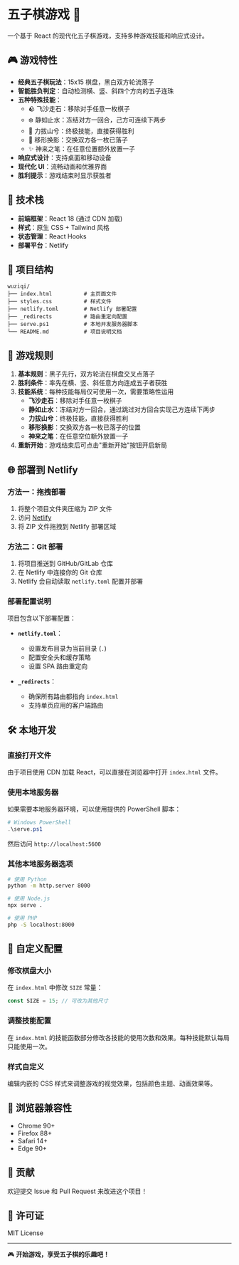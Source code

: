 # 五子棋游戏 🎯

一个基于 React 的现代化五子棋游戏，支持多种游戏技能和响应式设计。

## 🎮 游戏特性

- **经典五子棋玩法**：15x15 棋盘，黑白双方轮流落子
- **智能胜负判定**：自动检测横、竖、斜四个方向的五子连珠
- **五种特殊技能**：
  - 🪨 飞沙走石：移除对手任意一枚棋子
  - ❄️ 静如止水：冻结对方一回合，己方可连续下两步
  - 💪 力拔山兮：终极技能，直接获得胜利
  - 🔄 移形换影：交换双方各一枚已落子
  - ✨ 神来之笔：在任意位置额外放置一子
- **响应式设计**：支持桌面和移动设备
- **现代化 UI**：流畅动画和优雅界面
- **胜利提示**：游戏结束时显示获胜者

## 🚀 技术栈

- **前端框架**：React 18 (通过 CDN 加载)
- **样式**：原生 CSS + Tailwind 风格
- **状态管理**：React Hooks
- **部署平台**：Netlify

## 📁 项目结构

```
wuziqi/
├── index.html          # 主页面文件
├── styles.css          # 样式文件
├── netlify.toml        # Netlify 部署配置
├── _redirects          # 路由重定向配置
├── serve.ps1           # 本地开发服务器脚本
└── README.md           # 项目说明文档
```

## 🎯 游戏规则

1. **基本规则**：黑子先行，双方轮流在棋盘交叉点落子
2. **胜利条件**：率先在横、竖、斜任意方向连成五子者获胜
3. **技能系统**：每种技能每局仅可使用一次，需要策略性运用
   - **飞沙走石**：移除对手任意一枚棋子
   - **静如止水**：冻结对方一回合，通过跳过对方回合实现己方连续下两步
   - **力拔山兮**：终极技能，直接获得胜利
   - **移形换影**：交换双方各一枚已落子的位置
   - **神来之笔**：在任意空位额外放置一子
4. **重新开始**：游戏结束后可点击"重新开始"按钮开启新局

## 🌐 部署到 Netlify

### 方法一：拖拽部署
1. 将整个项目文件夹压缩为 ZIP 文件
2. 访问 [Netlify](https://netlify.com)
3. 将 ZIP 文件拖拽到 Netlify 部署区域

### 方法二：Git 部署
1. 将项目推送到 GitHub/GitLab 仓库
2. 在 Netlify 中连接你的 Git 仓库
3. Netlify 会自动读取 `netlify.toml` 配置并部署

### 部署配置说明

项目包含以下部署配置：

- **`netlify.toml`**：
  - 设置发布目录为当前目录 (`.`)
  - 配置安全头和缓存策略
  - 设置 SPA 路由重定向

- **`_redirects`**：
  - 确保所有路由都指向 `index.html`
  - 支持单页应用的客户端路由

## 🛠️ 本地开发

### 直接打开文件
由于项目使用 CDN 加载 React，可以直接在浏览器中打开 `index.html` 文件。

### 使用本地服务器
如果需要本地服务器环境，可以使用提供的 PowerShell 脚本：

```powershell
# Windows PowerShell
.\serve.ps1
```

然后访问 `http://localhost:5600`

### 其他本地服务器选项
```bash
# 使用 Python
python -m http.server 8000

# 使用 Node.js
npx serve .

# 使用 PHP
php -S localhost:8000
```

## 🎨 自定义配置

### 修改棋盘大小
在 `index.html` 中修改 `SIZE` 常量：
```javascript
const SIZE = 15; // 可改为其他尺寸
```

### 调整技能配置
在 `index.html` 的技能函数部分修改各技能的使用次数和效果。每种技能默认每局只能使用一次。

### 样式自定义
编辑内嵌的 CSS 样式来调整游戏的视觉效果，包括颜色主题、动画效果等。

## 📱 浏览器兼容性

- Chrome 90+
- Firefox 88+
- Safari 14+
- Edge 90+

## 🤝 贡献

欢迎提交 Issue 和 Pull Request 来改进这个项目！

## 📄 许可证

MIT License

---

🎮 **开始游戏，享受五子棋的乐趣吧！**